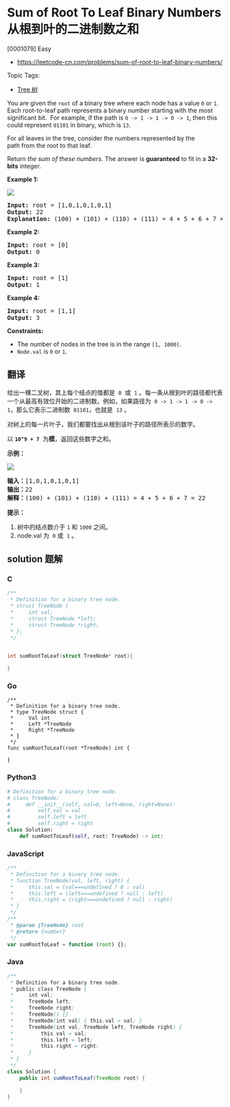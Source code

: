 # Sum of Root To Leaf Binary Numbers 从根到叶的二进制数之和

[0001079] Easy

- https://leetcode-cn.com/problems/sum-of-root-to-leaf-binary-numbers/

Topic Tags:

- [Tree 树](https://leetcode-cn.com/tag/tree/)

You are given the `root` of a binary tree where each node has a value `0` or `1`.  Each root-to-leaf path represents a binary number starting with the most significant bit.  For example, if the path is `0 -> 1 -> 1 -> 0 -> 1`, then this could represent `01101` in binary, which is `13`.

For all leaves in the tree, consider the numbers represented by the path from the root to that leaf.

Return _the sum of these numbers_. The answer is **guaranteed** to fit in a **32-bits** integer.

**Example 1:**

![](https://assets.leetcode.com/uploads/2019/04/04/sum-of-root-to-leaf-binary-numbers.png)

<pre><strong>Input:</strong> root = [1,0,1,0,1,0,1]
<strong>Output:</strong> 22
<strong>Explanation: </strong>(100) + (101) + (110) + (111) = 4 + 5 + 6 + 7 = 22
</pre>

**Example 2:**

<pre><strong>Input:</strong> root = [0]
<strong>Output:</strong> 0
</pre>

**Example 3:**

<pre><strong>Input:</strong> root = [1]
<strong>Output:</strong> 1
</pre>

**Example 4:**

<pre><strong>Input:</strong> root = [1,1]
<strong>Output:</strong> 3
</pre>

**Constraints:**

- The number of nodes in the tree is in the range `[1, 1000]`.
- `Node.val` is `0` or `1`.

## 翻译

给出一棵二叉树，其上每个结点的值都是  `0`  或  `1` 。每一条从根到叶的路径都代表一个从最高有效位开始的二进制数。例如，如果路径为  `0 -> 1 -> 1 -> 0 -> 1`，那么它表示二进制数  `01101`，也就是  `13` 。

对树上的每一片叶子，我们都要找出从根到该叶子的路径所表示的数字。

以 **`10^9 + 7`**  为**模**，返回这些数字之和。

**示例：**

![](https://assets.leetcode-cn.com/aliyun-lc-upload/uploads/2019/04/05/sum-of-root-to-leaf-binary-numbers.png)

<pre><strong>输入：</strong>[1,0,1,0,1,0,1]
<strong>输出：</strong>22
<strong>解释：</strong>(100) + (101) + (110) + (111) = 4 + 5 + 6 + 7 = 22
</pre>

**提示：**

1.  树中的结点数介于 `1` 和 `1000` 之间。
2.  node.val 为  `0` 或  `1` 。

## solution 题解

### C

```c
/**
 * Definition for a binary tree node.
 * struct TreeNode {
 *     int val;
 *     struct TreeNode *left;
 *     struct TreeNode *right;
 * };
 */


int sumRootToLeaf(struct TreeNode* root){

}
```

### Go

```golang
/**
 * Definition for a binary tree node.
 * type TreeNode struct {
 *     Val int
 *     Left *TreeNode
 *     Right *TreeNode
 * }
 */
func sumRootToLeaf(root *TreeNode) int {

}
```

### Python3

```python
# Definition for a binary tree node.
# class TreeNode:
#     def __init__(self, val=0, left=None, right=None):
#         self.val = val
#         self.left = left
#         self.right = right
class Solution:
    def sumRootToLeaf(self, root: TreeNode) -> int:

```

### JavaScript

```javascript
/**
 * Definition for a binary tree node.
 * function TreeNode(val, left, right) {
 *     this.val = (val===undefined ? 0 : val)
 *     this.left = (left===undefined ? null : left)
 *     this.right = (right===undefined ? null : right)
 * }
 */
/**
 * @param {TreeNode} root
 * @return {number}
 */
var sumRootToLeaf = function (root) {};
```

### Java

```java
/**
 * Definition for a binary tree node.
 * public class TreeNode {
 *     int val;
 *     TreeNode left;
 *     TreeNode right;
 *     TreeNode() {}
 *     TreeNode(int val) { this.val = val; }
 *     TreeNode(int val, TreeNode left, TreeNode right) {
 *         this.val = val;
 *         this.left = left;
 *         this.right = right;
 *     }
 * }
 */
class Solution {
    public int sumRootToLeaf(TreeNode root) {

    }
}
```
